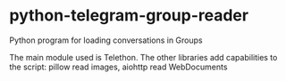 # python-telegram-group-reader
Python program for loading conversations in Groups

The main module used is Telethon. The other libraries add capabilities to the script: pillow read images, aiohttp read WebDocuments
